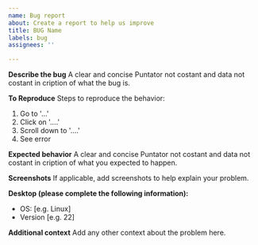 ```yaml
---
name: Bug report
about: Create a report to help us improve
title: BUG Name
labels: bug
assignees: ''

---
```


**Describe the bug**
A clear and concise Puntator not costant and data not costant in cription of what the bug is.

**To Reproduce**
Steps to reproduce the behavior:
1. Go to '...'
2. Click on '....'
3. Scroll down to '....'
4. See error

**Expected behavior**
A clear and concise Puntator not costant and data not costant in cription of what you expected to happen.

**Screenshots**
If applicable, add screenshots to help explain your problem.

**Desktop (please complete the following information):**
 - OS: [e.g. Linux]
 - Version [e.g. 22]

**Additional context**
Add any other context about the problem here.

